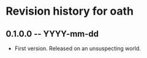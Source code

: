 # Revision history for oath

## 0.1.0.0 -- YYYY-mm-dd

* First version. Released on an unsuspecting world.
